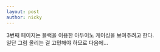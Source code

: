 ```yaml
---
layout: post
author: nicky
---
```

3번째 페이지는 블럭을 이용한 아두이노 케이싱을 보여주려고 한다.  
일단 그림 올리는 걸 고민해야 하므로 다음에...